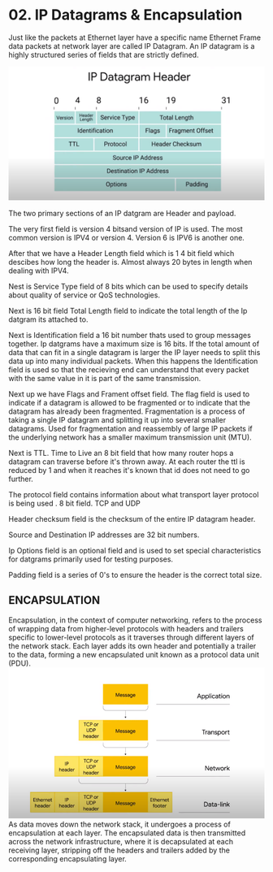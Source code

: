 # 02. IP Datagrams & Encapsulation

Just like the packets at Ethernet layer have a specific name Ethernet Frame data packets at network layer are called IP Datagram. 
An IP datagram is a highly structured series of fields that are strictly defined. 

![](../../../Images/IP%20Datagram%20Header.png)

The two primary sections of an IP datgram are Header and payload.

The very first field is version 4 bitsand version of IP is used. The most common version is IPV4 or version 4. Version 6 is IPV6 is another one.

After that we have a Header Length field which is 1 4 bit field which descibes how long the header is. Almost always 20 bytes in length when dealing with IPV4.

Nest is Service Type field of 8 bits which can be used to specify details about quality of service or QoS technologies.

Next is 16 bit field Total Length field to indicate the total length of the Ip datgram its attached to. 

Next is Identification field a 16 bit number thats used to group messages together. Ip datgrams have a maximum size is 16 bits.
If the total amount of data that can fit in a single datagram is larger the IP layer needs to split this data up into many individual packets. When this happens the Identification field is used so that the recieving end can understand that every packet with the same value in it is part of the same transmission.

Next up we have Flags and Frament offset field. The flag field is used to indicate if a datagram is allowed to be fragmented or to indicate that the datagram has already been fragmented. 
Fragmentation is a process of taking a single IP datagram and splitting it up into several smaller datagrams.
Used for fragmentation and reassembly of large IP packets if the underlying network has a smaller maximum transmission unit (MTU).

Next is TTL. Time to Live an 8 bit field that how many router hops a datagram can traverse before it's thrown away. At each router the ttl is reduced by 1 and when it reaches it's known that id does not need to go further.

The protocol field contains information about what transport layer protocol is being used . 8 bit field. TCP and UDP

Header checksum field is the checksum of the entire IP datagram header. 

Source and Destination IP addresses are 32 bit numbers. 

Ip Options field is an optional field and is used to set special characteristics for datgrams primarily used for testing purposes.

Padding field is a series of 0's to ensure the header is the correct total size.


## ENCAPSULATION

Encapsulation, in the context of computer networking, refers to the process of wrapping data from higher-level protocols with headers and trailers specific to lower-level protocols as it traverses through different layers of the network stack. Each layer adds its own header and potentially a trailer to the data, forming a new encapsulated unit known as a protocol data unit (PDU).
![](../../../Images/Encapsulation.png)
As data moves down the network stack, it undergoes a process of encapsulation at each layer. The encapsulated data is then transmitted across the network infrastructure, where it is decapsulated at each receiving layer, stripping off the headers and trailers added by the corresponding encapsulating layer.
